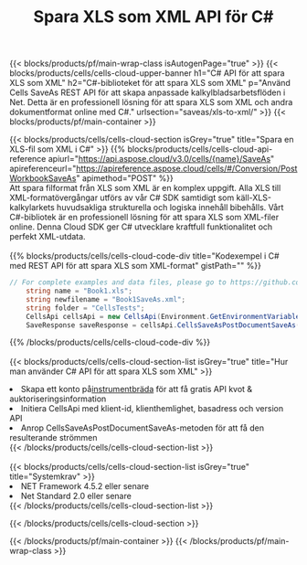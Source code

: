 ﻿---
title:  Spara XLS som XML API för C#
description: " Cloud API:er och SDK:er för Microsoft Excel & OpenOffice Calc. Konvertera kalkylark till fil i annat format."
url: /sv/net/saveas/xls-to-xml/
---
{{< blocks/products/pf/main-wrap-class isAutogenPage="true" >}}
{{< blocks/products/cells/cells-cloud-upper-banner h1="C# API för att spara XLS som XML" h2="C#-biblioteket för att spara XLS som XML" p="Använd Cells SaveAs REST API för att skapa anpassade kalkylbladsarbetsflöden i Net. Detta är en professionell lösning för att spara XLS som XML och andra dokumentformat online med C#." urlsection="saveas/xls-to-xml/" >}}
{{< blocks/products/pf/main-container >}}

{{< blocks/products/cells/cells-cloud-section isGrey="true" title="Spara en XLS-fil som XML i C#" >}}
{{% blocks/products/cells/cells-cloud-api-reference apiurl="https://api.aspose.cloud/v3.0/cells/{name}/SaveAs" apireferenceurl="https://apireference.aspose.cloud/cells/#/Conversion/PostWorkbookSaveAs" apimethod="POST" %}}
<br/>
Att spara filformat från XLS som XML är en komplex uppgift. Alla XLS till XML-formatövergångar utförs av vår C# SDK samtidigt som käll-XLS-kalkylarkets huvudsakliga strukturella och logiska innehåll bibehålls. Vårt C#-bibliotek är en professionell lösning för att spara XLS som XML-filer online. Denna Cloud SDK ger C# utvecklare kraftfull funktionalitet och perfekt XML-utdata.
<br/>
<br/>
{{% blocks/products/cells/cells-cloud-code-div title="Kodexempel i C# med REST API för att spara XLS som XML-format" gistPath="" %}}
  
```cs
// For complete examples and data files, please go to https://github.com/aspose-cells-cloud/aspose-cells-cloud-dotnet/
    string name = "Book1.xls";
    string newfilename = "Book1SaveAs.xml";
    string folder = "CellsTests";
    CellsApi cellsApi = new CellsApi(Environment.GetEnvironmentVariable("ProductClientId"), Environment.GetEnvironmentVariable("ProductClientSecret"));
    SaveResponse saveResponse = cellsApi.CellsSaveAsPostDocumentSaveAs(name, null, newfilename, null,null,folder);
```
  
{{% /blocks/products/cells/cells-cloud-code-div %}}
<br/>
<br/>
{{< blocks/products/cells/cells-cloud-section-list isGrey="true" title="Hur man använder C# API för att spara XLS som XML" >}}
<li> Skapa ett konto på<a href="https://dashboard.aspose.cloud/">instrumentbräda</a> för att få gratis API kvot & auktoriseringsinformation</li>
<li>Initiera CellsApi med klient-id, klienthemlighet, basadress och version API</li>
<li>Anrop CellsSaveAsPostDocumentSaveAs-metoden för att få den resulterande strömmen</li>
{{< /blocks/products/cells/cells-cloud-section-list >}}
<br/>
<br/>
{{< blocks/products/cells/cells-cloud-section-list isGrey="true" title="Systemkrav" >}}
<li>NET Framework 4.5.2 eller senare</li>
<li>Net Standard 2.0 eller senare</li>
{{< /blocks/products/cells/cells-cloud-section-list >}}

{{< /blocks/products/cells/cells-cloud-section >}}

{{< /blocks/products/pf/main-container >}}
{{< /blocks/products/pf/main-wrap-class >}}
